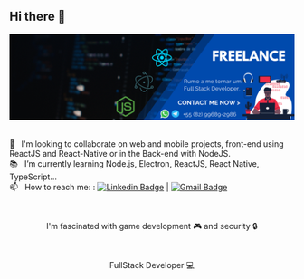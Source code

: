 ## Hi there 👋

<img src="contactx2.png" />

 <br/> :purple_heart: &nbsp; I'm looking to collaborate on web and mobile projects, front-end using ReactJS and React-Native or in the Back-end with NodeJS.
 <br/> :books: &nbsp; I’m currently learning Node.js, Electron, ReactJS, React Native, TypeScript...
 <br/> 📫 &nbsp; How to reach me: : [![Linkedin Badge](https://img.shields.io/badge/-RodrigoCamilo-blue?style=flat-square&logo=Linkedin&logoColor=white&link=https://www.linkedin.com/in/rodrigo-raymundo/)](https://www.linkedin.com/in/rodrigo-raymundo/) 
| 
[![Gmail Badge](https://img.shields.io/badge/-rodrigo.camilo228@gmail.com-c14438?style=flat-square&logo=Gmail&logoColor=white&link=mailto:rodrigo.camilo228@gmail.com)](mailto:rodrigo.camilo228@gmail.com)


<br/><p align="center">I'm fascinated with game development :video_game: and security :lock:</p>
<br/><p align="center">FullStack Developer :computer:</p><br/>

<!--
**Azelve/Azelve** is a ✨ _special_ ✨ repository because its `README.md` (this file) appears on your GitHub profile.

Here are some ideas to get you started:

- 🔭 I’m currently working on ...
- 🌱 I’m currently learning ...
- 👯 I’m looking to collaborate on ...
- 🤔 I’m looking for help with ...
- 💬 Ask me about ...
- 📫 How to reach me: ...
- 😄 Pronouns: ...
- ⚡ Fun fact: ...
<br/> 💬  &nbsp; About me: 
-->
